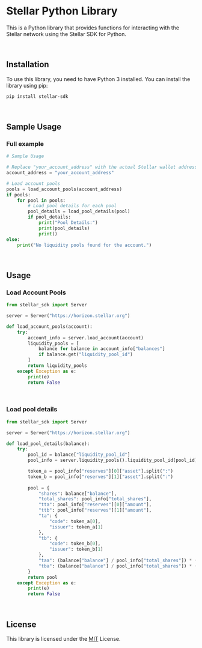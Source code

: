 # Stellar Python Library

This is a Python library that provides functions for interacting with the Stellar network using the Stellar SDK for Python.

<br>


## Installation

To use this library, you need to have Python 3 installed. You can install the library using pip:

```bash
pip install stellar-sdk
```

<br>


## Sample Usage

### Full example
```python
# Sample Usage

# Replace "your_account_address" with the actual Stellar wallet address
account_address = "your_account_address"

# Load account pools
pools = load_account_pools(account_address)
if pools:
    for pool in pools:
        # Load pool details for each pool
        pool_details = load_pool_details(pool)
        if pool_details:
            print("Pool Details:")
            print(pool_details)
            print()
else:
    print("No liquidity pools found for the account.")
```

<br>

## Usage

### Load Account Pools
```python
from stellar_sdk import Server

server = Server("https://horizon.stellar.org")

def load_account_pools(account):
    try:
        account_info = server.load_account(account)
        liquidity_pools = [
            balance for balance in account_info["balances"]
            if balance.get("liquidity_pool_id")
        ]
        return liquidity_pools
    except Exception as e:
        print(e)
        return False
```

<br>

### Load pool details
```python
from stellar_sdk import Server

server = Server("https://horizon.stellar.org")

def load_pool_details(balance):
    try:
        pool_id = balance["liquidity_pool_id"]
        pool_info = server.liquidity_pools().liquidity_pool_id(pool_id).call()

        token_a = pool_info["reserves"][0]["asset"].split(":")
        token_b = pool_info["reserves"][1]["asset"].split(":")
        
        pool = {
            "shares": balance["balance"],
            "total_shares": pool_info["total_shares"],
            "tta": pool_info["reserves"][0]["amount"],
            "ttb": pool_info["reserves"][1]["amount"],
            "ta": {
                "code": token_a[0],
                "issuer": token_a[1]
            },
            "tb": {
                "code": token_b[0],
                "issuer": token_b[1]
            },
            "taa": (balance["balance"] / pool_info["total_shares"]) * (pool_info["reserves"][0]["amount"] / 100),
            "tba": (balance["balance"] / pool_info["total_shares"]) * (pool_info["reserves"][1]["amount"] / 100)
        }
        return pool
    except Exception as e:
        print(e)
        return False

```

<br>

## License
This library is licensed under the [MIT](#) License.
